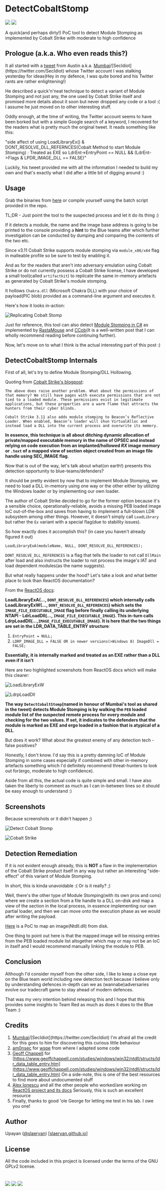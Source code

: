 # DetectCobaltStomp
[![](https://img.shields.io/badge/Category-Defence%20Evasion%20Detection-E5A505?style=flat-square)]() [![](https://img.shields.io/badge/Language-C-E5A505?style=flat-square)]()

A quick(and perhaps dirty!) PoC tool to detect Module Stomping as implemented by Cobalt Strike with moderate to high confidence

## Prologue (a.k.a. Who even reads this?)
It all started with a [tweet](https://twitter.com/ilove2pwn_/status/1270619595087454210) from Austin a.k.a. [Mumbai](https://twitter.com/ilove2pwn_)/[SecIdiot](https://twitter.com/SecIdiot) whose Twitter account I was stalking yesterday for ideas(Hey in my defence, I was quite bored and his Twitter rants are rather enlightening!)

He described a quick'n'neat technique to detect a variant of Module Stomping and not just any, the one used by Cobalt Strike itself and promised more details about it soon but never dropped any code or a tool :( I assume he just moved on to other interesting stuff.

Oddly enough, at the time of writing, the Twitter account seems to have been borked but with a simple Google search of a keyword, I recovered for the readers what is pretty much the original tweet. It reads something like this:

"side affect of using LoadLibraryEx() & DONT_RESOLVE_DLL_REFERNCES(Cobalt Method to start Module Stomping) : Treated as EXE so LdrEnt->EntryPoint == NULL && (LdrEnt->Flags & LPDR_IMAGE_DLL == FALSE)"

Luckily, his tweet provided me with all the information I needed to build my own and that's exactly what I did after a little bit of digging around :)

## Usage
Grab the binaries from [here](https://github.com/slaeryan/DetectCobaltStomp/releases) or compile yourself using the batch script provided in the repo.

TL;DR - Just point the tool to the suspected process and let it do its thing :)

If it detects a module, the name and the image base address is going to be printed to the console providing a **hint** to the Blue teams after which further investigation can be conducted by dumping and comparing the contents of the two etc. 

Since v3.11 Cobalt Strike supports module stomping via `module_x86/x64` flag in malleable profile so be sure to test by enabling it. 

And as for the readers that aren't into adversary emulation using Cobalt Strike or do not currently possess a Cobalt Strike license, I have developed a small tool(called `artifactkit`) to replicate the same in-memory artefacts as generated by Cobalt Strike's module stomping.

It hollows `Chakra.dll` (Microsoft Chakra DLL) with your choice of payload(PIC blob) provided as a command-line argument and executes it.

Here's how it looks in-action:

![Replicating Cobalt Stomp](https://github.com/slaeryan/DetectCobaltStomp/blob/master/Screenshots/replicating-cobalt-stomp.PNG "Replicating Cobalt Stomp")

Just for reference, this tool can also detect [Module Stomping in C#](https://offensivedefence.co.uk/posts/module-stomping/) as implemented by [RastaMouse](https://twitter.com/_RastaMouse) and [CCob](https://twitter.com/_EthicalChaos_)(It is a well-written post that I can wholly recommend reading before continuing further).

Now, let's move on to what I think is the actual interesting part of this post :) 

## DetectCobaltStomp Internals
First of all, let's try to define Module Stomping/DLL Hollowing.

Quoting from [Cobalt Strike's blogpost](https://blog.cobaltstrike.com/2018/04/09/cobalt-strike-3-11-the-snake-that-eats-its-tail/):
```
The above does raise another problem. What about the permissions of that memory? We still have pages with execute permissions that are not tied to a loaded module. These permissions exist in legitimate applications, but these properties are a warm flame that attracts the hunters from their cyber blinds.

Cobalt Strike 3.11 also adds module stomping to Beacon’s Reflective Loader. When enabled, Beacon’s loader will shun VirtualAlloc and instead load a DLL into the current process and overwrite its memory.
```

**In essence, this technique is all about ditching dynamic allocation of private/mapped executable memory in the name of OPSEC and instead relying on code execution from an implanted/hollowed _RX_ image memory or `.text` of a mapped view of section object created from an image file handle using SEC_IMAGE flag**.

Now that is out of the way, let's talk about what(on earth!) presents this detection opportunity to blue-teams/defenders?

It should be pretty evident by now that to implement Module Stomping, we need to load a DLL in-memory using one way or the other either by utilizing the Windows loader or by implementing our own loader.

The author of Cobalt Strike decided to go for the former option because it's a sensible choice, operationally-reliable, avoids a missing PEB loaded image IoC out-of-the-box and saves from having to implement a full-blown LDR subsystem among other things. However, it doesn't simply call `LoadLibrary` but rather the `Ex` variant with a special flag(due to stability issues).

So how exactly does it accomplish this? (in case you haven't already figured it out)
```
LoadLibraryExA(moduleName, NULL, DONT_RESOLVE_DLL_REFERENCES);
```

`DONT_RESOLVE_DLL_REFERENCES` is a flag that tells the loader to not call `DllMain` after load and also instructs the loader to not process the image's IAT and load dependent modules(as the name suggests).

But what really happens under the hood? Let's take a look and what better place to look than ReactOS documentation?

From the [ReactOS docs](https://doxygen.reactos.org/de/de3/dll_2win32_2kernel32_2client_2loader_8c.html#a79bcc196e9fe011383ce28a525692252):

**LoadLibraryExA(..., `DONT_RESOLVE_DLL_REFERENCES`) which internally calls LoadLibraryExW(..., `DONT_RESOLVE_DLL_REFERENCES`) which sets the `IMAGE_FILE_EXECUTABLE_IMAGE` flag before finally calling its underlying NTAPI - LdrLoadDll(..., `IMAGE_FILE_EXECUTABLE_IMAGE`). This in-turn calls LdrpLoadDll(...,`IMAGE_FILE_EXECUTABLE_IMAGE`). It is here that the two things are set in the LDR_DATA_TABLE_ENTRY structure**:
1) `EntryPoint = NULL;`
2) `LDRP_IMAGE_DLL = FALSE OR in newer versions(>Windows 8) ImageDll = FALSE;`

**Essentially, it is internally marked and treated as an EXE rather than a DLL even if it isn't**

Here are two highlighted screenshots from ReactOS docs which will make this clearer:

![LoadLibraryExW](https://github.com/slaeryan/DetectCobaltStomp/blob/master/Screenshots/load-library-ex-w.png "LoadLibraryExW")

![LdrpLoadDll](https://github.com/slaeryan/DetectCobaltStomp/blob/master/Screenshots/ldrp-load-dll.png "LdrpLoadDll")

**The way `DetectCobaltStomp`(named in honour of Mumbai's tool as shared in the tweet) detects Module Stomping is by walking the `PEB` loaded module list of the suspected remote process for every module and checking for the two values. If set, it indicates to the defenders that the module is marked as EXE and ergo loaded in a fashion that is atypical of a DLL**.

But does it work? What about the greatest enemy of any detection tech - false positives?

Honestly, I don't know. I'd say this is a pretty damning IoC of Module Stomping in some cases especially if combined with other in-memory artefacts something which I'd definitely recommend threat-hunters to look out for(ergo, moderate to high confidence).

Aside from all this, the actual code is quite simple and small. I have also taken the liberty to comment as much as I can in-between lines so it should be easy enough to understand :)

## Screenshots
Because screenshots or it didn't happen ;)

![Detect Cobalt Stomp](https://github.com/slaeryan/DetectCobaltStomp/blob/master/Screenshots/detect-cobalt-stomp.PNG "Detect Cobalt Stomp")

![Cobalt Strike](https://github.com/slaeryan/DetectCobaltStomp/blob/master/Screenshots/cobalt-strike.png "Cobalt Strike")

## Detection Remediation
If it is not evident enough already, this is **NOT** a flaw in the implementation of the Cobalt Strike product itself in any way but rather an interesting "side-effect" of this variant of Module Stomping.

In short, this is kinda unavoidable :( Or is it really? ;)

Well, there's the other type of Module Stomping(with its own pros and cons) where we create a section from a file handle to a DLL on-disk and map a view of the section in the local process, in essence implementing our own partial loader, and then we can move onto the execution phase as we would after writing the payload.

[Here](https://gist.github.com/slaeryan/cd5edfac7a99547a14e808bd1541256e) is a PoC to map an image(Ntdll.dll) from disk.

One thing to point out here is that the mapped image will be missing entries from the PEB loaded module list altogether which may or may not be an IoC in itself and I would recommend manually linking the module to PEB.

## Conclusion
Although I'd consider myself from the other side, I like to keep a close eye on the Blue team world including new detection tech because I believe only by understanding defences in-depth can we as (wannabe)adversaries evolve our tradecraft game to stay ahead of modern defences.

That was my very intention behind releasing this and I hope that this provides some insights to Team Red as much as does it does to the Blue Team :)

## Credits
1. [Mumbai](https://twitter.com/ilove2pwn_)/[SecIdiot](https://twitter.com/SecIdiot) I'm afraid all the credit for this goes to him for discovering this curious little behaviour
2. [am0nsec](https://twitter.com/am0nsec) for [wspe](https://github.com/am0nsec/wspe/blob/master/AMSI/amsi_module_patch.c) from where I adapted some code
3. [Geoff Chappell](https://twitter.com/geoffchappell) for [https://www.geoffchappell.com/studies/windows/win32/ntdll/structs/ldr_data_table_entry.htm](https://www.geoffchappell.com/studies/windows/win32/ntdll/structs/ldr_data_table_entry.htm) On a side-note, this is one of the best resources to find more about undocumented stuff
4. [Alex Ionescu](https://twitter.com/aionescu) and all the other people who worked/are working on [ReactOS project and its docs](https://doxygen.reactos.org/) Seriously, this is such an excellent resource
5. Finally, thanks to good 'ole George for letting me test in his lab. I owe you one!

## Author
Upayan ([@slaeryan](https://twitter.com/slaeryan)) [[slaeryan.github.io](https://slaeryan.github.io)]

## License
All the code included in this project is licensed under the terms of the GNU GPLv2 license.

#

[![](https://img.shields.io/badge/slaeryan.github.io-E5A505?style=flat-square)](https://slaeryan.github.io) [![](https://img.shields.io/badge/twitter-@slaeryan-00aced?style=flat-square&logo=twitter&logoColor=white)](https://twitter.com/slaeryan) [![](https://img.shields.io/badge/linkedin-@UpayanSaha-0084b4?style=flat-square&logo=linkedin&logoColor=white)](https://www.linkedin.com/in/upayan-saha-404881192/)

